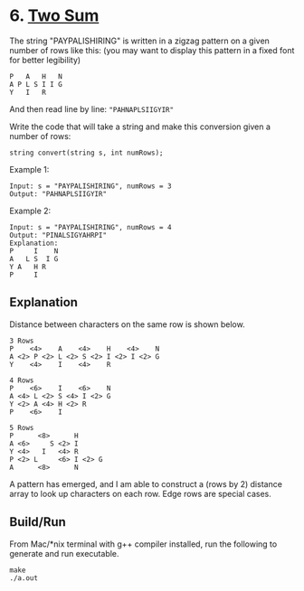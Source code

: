 # 6. [Two Sum](https://leetcode.com/problems/zigzag-conversion/)

The string "PAYPALISHIRING" is written in a zigzag pattern on a given number of rows like this: (you may want to display this pattern in a fixed font for better legibility)
```
P   A   H   N
A P L S I I G
Y   I   R
```

And then read line by line: `"PAHNAPLSIIGYIR"`

Write the code that will take a string and make this conversion given a number of rows:
```
string convert(string s, int numRows);
```

Example 1:
```
Input: s = "PAYPALISHIRING", numRows = 3
Output: "PAHNAPLSIIGYIR"
```

Example 2:
```
Input: s = "PAYPALISHIRING", numRows = 4
Output: "PINALSIGYAHRPI"
Explanation:
P     I    N
A   L S  I G
Y A   H R
P     I
```

## Explanation
Distance between characters on the same row is shown below.
```
3 Rows
P    <4>    A    <4>    H    <4>    N
A <2> P <2> L <2> S <2> I <2> I <2> G
Y    <4>    I    <4>    R
```
```
4 Rows
P    <6>    I    <6>    N
A <4> L <2> S <4> I <2> G
Y <2> A <4> H <2> R
P    <6>    I
```
```
5 Rows
P      <8>      H
A <6>     S <2> I
Y <4>   I   <4> R
P <2> L     <6> I <2> G
A      <8>      N
```
A pattern has emerged, and I am able to construct a (rows by 2) distance array to look up characters on each row.
Edge rows are special cases.

## Build/Run
From Mac/*nix terminal with g++ compiler installed, run the following to generate and run executable.
```
make
./a.out
```